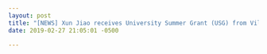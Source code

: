 ```yaml
---
layout: post
title: "[NEWS] Xun Jiao receives University Summer Grant (USG) from Villanova University to work on efficient deep learning accelerator."
date: 2019-02-27 21:05:01 -0500

---
```


